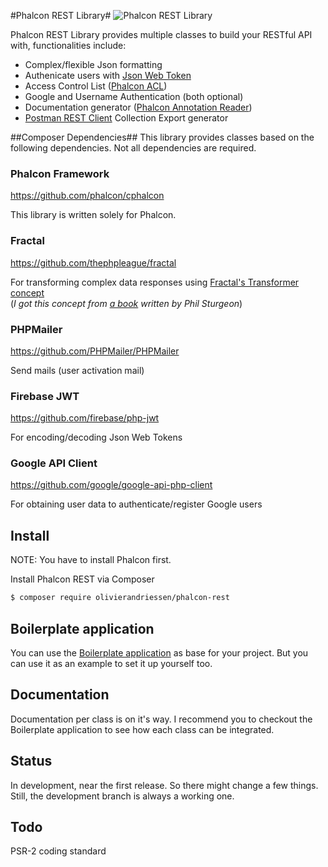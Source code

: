 #Phalcon REST Library#
![Phalcon REST Library](http://phalconist.com/olivierandriessen/phalcon-rest/default.svg)

Phalcon REST Library provides multiple classes to build your RESTful API with, functionalities include:
 * Complex/flexible Json formatting
 * Authenicate users with [Json Web Token](http://jwt.io/)
 * Access Control List ([Phalcon ACL](http://docs.phalconphp.com/en/latest/reference/acl.html))
 * Google and Username Authentication (both optional)
 * Documentation generator ([Phalcon Annotation Reader](https://docs.phalconphp.com/en/latest/reference/annotations.html))
 * [Postman REST Client](http://getpostman.com) Collection Export generator

##Composer Dependencies##
This library provides classes based on the following dependencies.
Not all dependencies are required.

### Phalcon Framework ###
https://github.com/phalcon/cphalcon

This library is written solely for Phalcon.

### Fractal ###
https://github.com/thephpleague/fractal

For transforming complex data responses using [Fractal's Transformer concept](http://fractal.thephpleague.com/transformers/)  
(*I got this concept from [a book](https://leanpub.com/build-apis-you-wont-hate) written by Phil Sturgeon*)

### PHPMailer ###
https://github.com/PHPMailer/PHPMailer

Send mails (user activation mail)

### Firebase JWT ###
https://github.com/firebase/php-jwt

For encoding/decoding Json Web Tokens  

### Google API Client ###
https://github.com/google/google-api-php-client

For obtaining user data to authenticate/register Google users  

## Install ##
NOTE: You have to install Phalcon first.

Install Phalcon REST via Composer
````bash
$ composer require olivierandriessen/phalcon-rest
````

## Boilerplate application ##
You can use the [Boilerplate application](https://github.com/olivierandriessen/phalcon-rest-boilerplate) as base for your project. But you can use it as an example to set it up yourself too.

## Documentation ##
Documentation per class is on it's way. I recommend you to checkout the Boilerplate application to see how each class can be integrated.

## Status ##
In development, near the first release. So there might change a few things. Still, the development branch is always a working one.

## Todo ##
PSR-2 coding standard
